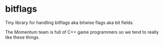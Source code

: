 # bitflags

Tiny library for handling bitflags aka bitwise flags aka bit fields.

The Momentum team is full of C++ game programmers so we tend to really like
these things.
